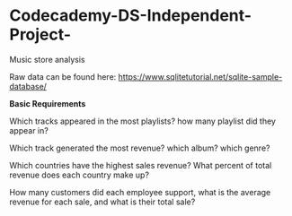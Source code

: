 # Codecademy-DS-Independent-Project-
Music store analysis 

Raw data can be found here: 
https://www.sqlitetutorial.net/sqlite-sample-database/

**Basic Requirements**

Which tracks appeared in the most playlists? how many playlist did they appear in?

Which track generated the most revenue? which album? which genre?

Which countries have the highest sales revenue? What percent of total revenue does each country make up?

How many customers did each employee support, what is the average revenue for each sale, and what is their total sale?
